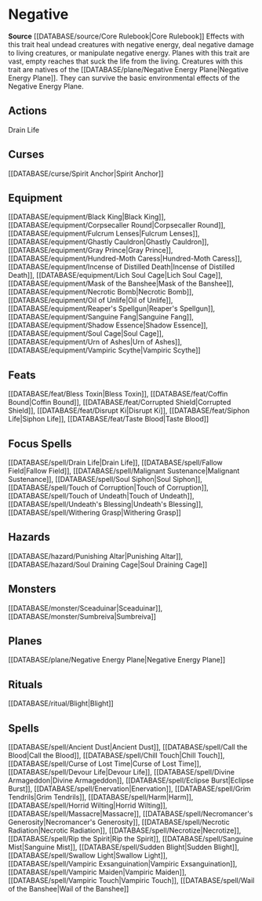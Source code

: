 ﻿---
id: '118'
name: Negative
rarity: Common
source: '[[DATABASE/source/Core Rulebook|Core Rulebook]]'
trait:
- Negative
type: Trait

---
# Negative

**Source** [[DATABASE/source/Core Rulebook|Core Rulebook]] 
Effects with this trait heal undead creatures with negative energy, deal negative damage to living creatures, or manipulate negative energy. Planes with this trait are vast, empty reaches that suck the life from the living. Creatures with this trait are natives of the [[DATABASE/plane/Negative Energy Plane|Negative Energy Plane]]. They can survive the basic environmental effects of the Negative Energy Plane.

## Actions

Drain Life

## Curses

[[DATABASE/curse/Spirit Anchor|Spirit Anchor]]

## Equipment

[[DATABASE/equipment/Black King|Black King]], [[DATABASE/equipment/Corpsecaller Round|Corpsecaller Round]], [[DATABASE/equipment/Fulcrum Lenses|Fulcrum Lenses]], [[DATABASE/equipment/Ghastly Cauldron|Ghastly Cauldron]], [[DATABASE/equipment/Gray Prince|Gray Prince]], [[DATABASE/equipment/Hundred-Moth Caress|Hundred-Moth Caress]], [[DATABASE/equipment/Incense of Distilled Death|Incense of Distilled Death]], [[DATABASE/equipment/Lich Soul Cage|Lich Soul Cage]], [[DATABASE/equipment/Mask of the Banshee|Mask of the Banshee]], [[DATABASE/equipment/Necrotic Bomb|Necrotic Bomb]], [[DATABASE/equipment/Oil of Unlife|Oil of Unlife]], [[DATABASE/equipment/Reaper's Spellgun|Reaper's Spellgun]], [[DATABASE/equipment/Sanguine Fang|Sanguine Fang]], [[DATABASE/equipment/Shadow Essence|Shadow Essence]], [[DATABASE/equipment/Soul Cage|Soul Cage]], [[DATABASE/equipment/Urn of Ashes|Urn of Ashes]], [[DATABASE/equipment/Vampiric Scythe|Vampiric Scythe]]

## Feats

[[DATABASE/feat/Bless Toxin|Bless Toxin]], [[DATABASE/feat/Coffin Bound|Coffin Bound]], [[DATABASE/feat/Corrupted Shield|Corrupted Shield]], [[DATABASE/feat/Disrupt Ki|Disrupt Ki]], [[DATABASE/feat/Siphon Life|Siphon Life]], [[DATABASE/feat/Taste Blood|Taste Blood]]

## Focus Spells

[[DATABASE/spell/Drain Life|Drain Life]], [[DATABASE/spell/Fallow Field|Fallow Field]], [[DATABASE/spell/Malignant Sustenance|Malignant Sustenance]], [[DATABASE/spell/Soul Siphon|Soul Siphon]], [[DATABASE/spell/Touch of Corruption|Touch of Corruption]], [[DATABASE/spell/Touch of Undeath|Touch of Undeath]], [[DATABASE/spell/Undeath's Blessing|Undeath's Blessing]], [[DATABASE/spell/Withering Grasp|Withering Grasp]]

## Hazards

[[DATABASE/hazard/Punishing Altar|Punishing Altar]], [[DATABASE/hazard/Soul Draining Cage|Soul Draining Cage]]

## Monsters

[[DATABASE/monster/Sceaduinar|Sceaduinar]], [[DATABASE/monster/Sumbreiva|Sumbreiva]]

## Planes

[[DATABASE/plane/Negative Energy Plane|Negative Energy Plane]]

## Rituals

[[DATABASE/ritual/Blight|Blight]]

## Spells

[[DATABASE/spell/Ancient Dust|Ancient Dust]], [[DATABASE/spell/Call the Blood|Call the Blood]], [[DATABASE/spell/Chill Touch|Chill Touch]], [[DATABASE/spell/Curse of Lost Time|Curse of Lost Time]], [[DATABASE/spell/Devour Life|Devour Life]], [[DATABASE/spell/Divine Armageddon|Divine Armageddon]], [[DATABASE/spell/Eclipse Burst|Eclipse Burst]], [[DATABASE/spell/Enervation|Enervation]], [[DATABASE/spell/Grim Tendrils|Grim Tendrils]], [[DATABASE/spell/Harm|Harm]], [[DATABASE/spell/Horrid Wilting|Horrid Wilting]], [[DATABASE/spell/Massacre|Massacre]], [[DATABASE/spell/Necromancer's Generosity|Necromancer's Generosity]], [[DATABASE/spell/Necrotic Radiation|Necrotic Radiation]], [[DATABASE/spell/Necrotize|Necrotize]], [[DATABASE/spell/Rip the Spirit|Rip the Spirit]], [[DATABASE/spell/Sanguine Mist|Sanguine Mist]], [[DATABASE/spell/Sudden Blight|Sudden Blight]], [[DATABASE/spell/Swallow Light|Swallow Light]], [[DATABASE/spell/Vampiric Exsanguination|Vampiric Exsanguination]], [[DATABASE/spell/Vampiric Maiden|Vampiric Maiden]], [[DATABASE/spell/Vampiric Touch|Vampiric Touch]], [[DATABASE/spell/Wail of the Banshee|Wail of the Banshee]]